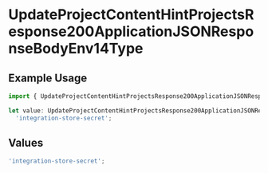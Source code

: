# UpdateProjectContentHintProjectsResponse200ApplicationJSONResponseBodyEnv14Type

## Example Usage

```typescript
import { UpdateProjectContentHintProjectsResponse200ApplicationJSONResponseBodyEnv14Type } from '@vercel/client/models/operations';

let value: UpdateProjectContentHintProjectsResponse200ApplicationJSONResponseBodyEnv14Type =
  'integration-store-secret';
```

## Values

```typescript
'integration-store-secret';
```
